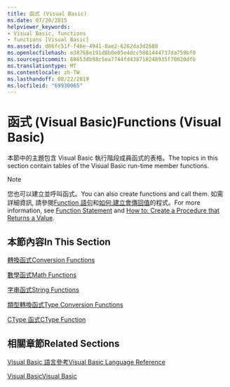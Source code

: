 ```yaml
---
title: 函式 (Visual Basic)
ms.date: 07/20/2015
helpviewer_keywords:
- Visual Basic, functions
- functions [Visual Basic]
ms.assetid: d86fc51f-f46e-4941-8ae2-6262da3d2688
ms.openlocfilehash: e38768e191d8b0e05e4dcc5081444737da759bf0
ms.sourcegitcommit: 68653db98c5ea7744fd438710248935f70020dfb
ms.translationtype: MT
ms.contentlocale: zh-TW
ms.lasthandoff: 08/22/2019
ms.locfileid: "69930065"
---
```

# <a name="functions-visual-basic"></a><span data-ttu-id="28b4e-102">函式 (Visual Basic)</span><span class="sxs-lookup"><span data-stu-id="28b4e-102">Functions (Visual Basic)</span></span>
<span data-ttu-id="28b4e-103">本節中的主題包含 Visual Basic 執行階段成員函式的表格。</span><span class="sxs-lookup"><span data-stu-id="28b4e-103">The topics in this section contain tables of the Visual Basic run-time member functions.</span></span>  
  
> [!NOTE]
> <span data-ttu-id="28b4e-104">您也可以建立並呼叫函式。</span><span class="sxs-lookup"><span data-stu-id="28b4e-104">You can also create functions and call them.</span></span> <span data-ttu-id="28b4e-105">如需詳細資訊, 請參閱[Function 語句](../../../visual-basic/language-reference/statements/function-statement.md)和[如何:建立會傳回值](../../../visual-basic/programming-guide/language-features/procedures/how-to-create-a-procedure-that-returns-a-value.md)的程式。</span><span class="sxs-lookup"><span data-stu-id="28b4e-105">For more information, see [Function Statement](../../../visual-basic/language-reference/statements/function-statement.md) and [How to: Create a Procedure that Returns a Value](../../../visual-basic/programming-guide/language-features/procedures/how-to-create-a-procedure-that-returns-a-value.md).</span></span>  
  
## <a name="in-this-section"></a><span data-ttu-id="28b4e-106">本節內容</span><span class="sxs-lookup"><span data-stu-id="28b4e-106">In This Section</span></span>  
 [<span data-ttu-id="28b4e-107">轉換函式</span><span class="sxs-lookup"><span data-stu-id="28b4e-107">Conversion Functions</span></span>](../../../visual-basic/language-reference/functions/conversion-functions.md)  
  
 [<span data-ttu-id="28b4e-108">數學函式</span><span class="sxs-lookup"><span data-stu-id="28b4e-108">Math Functions</span></span>](../../../visual-basic/language-reference/functions/math-functions.md)  
  
 [<span data-ttu-id="28b4e-109">字串函式</span><span class="sxs-lookup"><span data-stu-id="28b4e-109">String Functions</span></span>](../../../visual-basic/language-reference/functions/string-functions.md)  
  
 [<span data-ttu-id="28b4e-110">類型轉換函式</span><span class="sxs-lookup"><span data-stu-id="28b4e-110">Type Conversion Functions</span></span>](../../../visual-basic/language-reference/functions/type-conversion-functions.md)  
  
 [<span data-ttu-id="28b4e-111">CType 函式</span><span class="sxs-lookup"><span data-stu-id="28b4e-111">CType Function</span></span>](../../../visual-basic/language-reference/functions/ctype-function.md)  
  
## <a name="related-sections"></a><span data-ttu-id="28b4e-112">相關章節</span><span class="sxs-lookup"><span data-stu-id="28b4e-112">Related Sections</span></span>  
 [<span data-ttu-id="28b4e-113">Visual Basic 語言參考</span><span class="sxs-lookup"><span data-stu-id="28b4e-113">Visual Basic Language Reference</span></span>](../../../visual-basic/language-reference/index.md)  
  
 [<span data-ttu-id="28b4e-114">Visual Basic</span><span class="sxs-lookup"><span data-stu-id="28b4e-114">Visual Basic</span></span>](../../../visual-basic/index.md)
